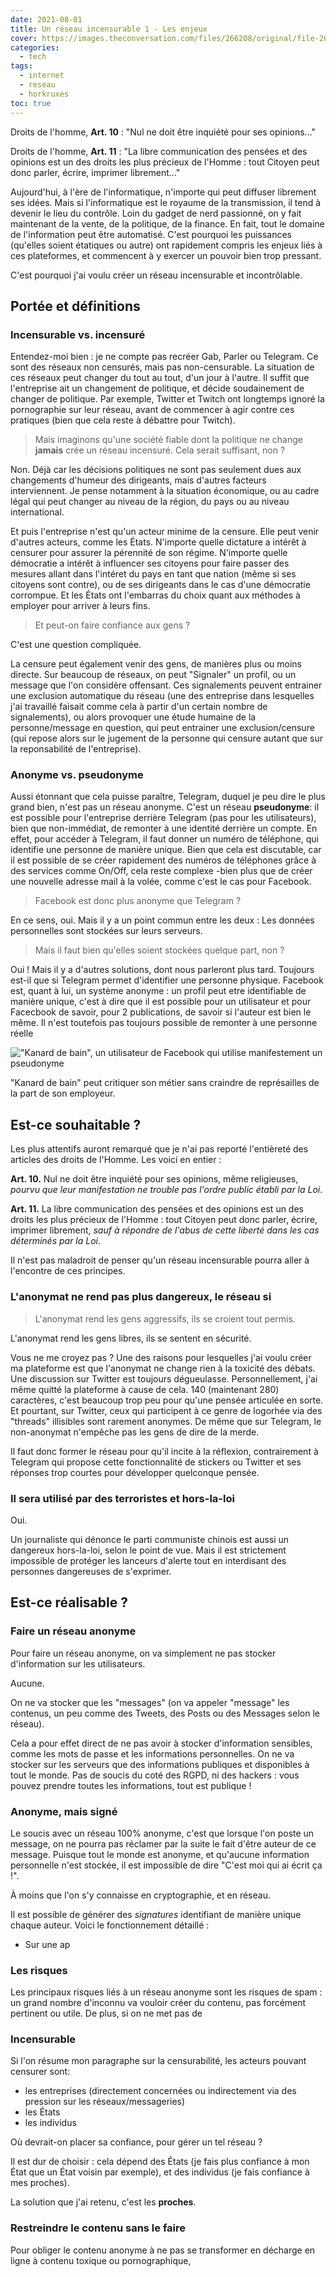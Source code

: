 ```yaml
---
date: 2021-08-01
title: Un réseau incensurable 1 - Les enjeux
cover: https://images.theconversation.com/files/266208/original/file-20190327-139380-1kpdgoi.jpg?ixlib=rb-1.1.0&rect=55%2C654%2C4519%2C2259&q=45&auto=format&w=1356&h=668&fit=crop
categories:
  - tech
tags:
  - internet
  - reseau
  - horkruxes
toc: true
---
```


Droits de l'homme, **Art. 10** : "Nul ne doit être inquiété pour ses opinions..."

Droits de l'homme, **Art. 11** : "La libre communication des pensées et des  opinions est un des droits les plus précieux de l'Homme : tout Citoyen  peut donc parler, écrire, imprimer librement..."

Aujourd'hui, à l'ère de l'informatique, n'importe qui peut diffuser librement ses idées. Mais si l'informatique est le royaume de la transmission, il tend à devenir le lieu du contrôle. Loin du gadget de nerd passionné, on y fait maintenant de la vente, de la politique, de la finance. En fait, tout le domaine de l'information peut être automatisé. C'est pourquoi les puissances (qu'elles soient étatiques ou autre) ont rapidement compris les enjeux liés à ces plateformes, et commencent à y exercer un pouvoir bien trop pressant.

C'est pourquoi j'ai voulu créer un réseau incensurable et incontrôlable.

## Portée et définitions

### Incensurable vs. incensuré

Entendez-moi bien : je ne compte pas recréer Gab, Parler ou Telegram. Ce sont des réseaux non censurés, mais pas non-censurable. La situation de ces réseaux peut changer du tout au tout, d'un jour à l'autre. Il suffit que l'entreprise ait un changement de politique, et décide soudainement de changer de politique. Par exemple, Twitter et Twitch ont longtemps ignoré la pornographie sur leur réseau, avant de commencer à agir contre ces pratiques (bien que cela reste à débattre pour Twitch). 

> Mais imaginons qu'une société fiable dont la politique ne change **jamais** crée un réseau incensuré. Cela serait suffisant, non ?

Non. Déjà car les décisions politiques ne sont pas seulement dues aux changements d'humeur des dirigeants, mais d'autres facteurs interviennent. Je pense notamment à la situation économique, ou au cadre légal qui peut changer au niveau de la région, du pays ou au niveau international.

Et puis l'entreprise n'est qu'un acteur minime de la censure. Elle peut venir d'autres acteurs, comme les États. N'importe quelle dictature a intérêt à censurer pour assurer la pérennité de son régime. N'importe quelle démocratie a intérêt à influencer ses citoyens pour faire passer des mesures allant dans l'intéret du pays en tant que nation (même si ses citoyens sont contre), ou de ses dirigeants dans le cas d'une démocratie corrompue. Et les États ont l'embarras du choix quant aux méthodes à employer pour arriver à leurs fins.

> Et peut-on faire confiance aux gens ?

C'est une question compliquée. 

La censure peut également venir des gens, de manières plus ou moins directe. Sur beaucoup de réseaux, on peut "Signaler" un profil, ou un message que l'on considère offensant. Ces signalements peuvent entrainer une exclusion automatique du réseau (une des entreprise dans lesquelles j'ai travaillé faisait comme cela à partir d'un certain nombre de signalements), ou alors provoquer une étude humaine de la personne/message en question, qui peut entrainer une exclusion/censure (qui repose alors sur le jugement de la personne qui censure autant que sur la reponsabilité de l'entreprise).

### Anonyme vs. pseudonyme

Aussi étonnant que cela puisse paraître, Telegram, duquel je peu dire le plus grand bien, n'est pas un réseau anonyme. C'est un réseau **pseudonyme**: il est possible pour l'entreprise derrière Telegram (pas pour les utilisateurs), bien que non-immédiat, de remonter à une identité derrière un compte. En effet, pour accéder à Telegram, il faut donner un numéro de téléphone, qui identifie une personne de manière unique. Bien que cela est discutable, car il est possible de se créer rapidement des numéros de téléphones grâce à des services comme On/Off, cela reste complexe -bien plus que de créer une nouvelle adresse mail à la volée, comme c'est le cas pour Facebook.

> Facebook est donc plus anonyme que Telegram ?

En ce sens, oui. Mais il y a un point commun entre les deux : Les données personnelles sont stockées sur leurs serveurs. 

> Mais il faut bien qu'elles soient stockées quelque part, non ?

Oui ! Mais il y a d'autres solutions, dont nous parleront plus tard. Toujours est-il que si Telegram permet d'identifier une personne physique. Facebook est, quant à lui, un système anonyme : un profil peut etre identifiable de manière unique, c'est à dire que il est possible pour un utilisateur et pour Facecbook de savoir, pour 2 publications, de savoir si l'auteur est bien le même. Il n'est toutefois pas toujours possible de remonter à une personne réelle

!["Kanard de bain", un utilisateur de Facebook qui utilise manifestement un pseudonyme](/images/10-kanard-pseudonyme.jpeg)

"Kanard de bain" peut critiquer son métier sans craindre de représailles de la part de son employeur.



## Est-ce souhaitable ?

Les plus attentifs auront remarqué que je n'ai pas reporté l'entièreté des articles des droits de l'Homme. Les voici en entier :

**Art. 10.** Nul ne doit être inquiété pour ses  opinions, même religieuses, _pourvu que leur manifestation ne trouble pas l'ordre public établi par la Loi_.

**Art. 11.** La  libre communication des pensées et des opinions est un des droits les  plus précieux de l'Homme : tout Citoyen peut donc parler, écrire,  imprimer librement, _sauf à répondre de l'abus de cette liberté dans les  cas déterminés par la Loi_.

Il n'est pas maladroit de penser qu'un réseau incensurable pourra aller à l'encontre de ces principes.

### L'anonymat ne rend pas plus dangereux, le réseau si

> L'anonymat rend les gens aggressifs, ils se croient tout permis.

L'anonymat rend les gens libres, ils se sentent en sécurité.

Vous ne me croyez pas ? Une des raisons pour lesquelles j'ai voulu créer ma plateforme est que l'anonymat ne change rien à la toxicité des débats. Une discussion sur Twitter est toujours dégueulasse. Personnellement, j'ai même quitté la plateforme à cause de cela. 140 (maintenant 280) caractères, c'est beaucoup trop peu pour qu'une pensée articulée en sorte. Et pourtant, sur Twitter, ceux qui participent à ce genre de logorhée via des "threads" illisibles sont rarement anonymes. De même que sur Telegram, le non-anonymat n'empêche pas les gens de dire de la merde.



Il faut donc former le réseau pour qu'il incite à la réflexion, contrairement à Telegram qui propose cette fonctionnalité de stickers ou Twitter et ses réponses trop courtes pour développer quelconque pensée.

### Il sera utilisé par des terroristes et hors-la-loi

Oui.

Un journaliste qui dénonce le parti communiste chinois est aussi un dangereux hors-la-loi, selon le point de vue. Mais il est strictement impossible de protéger les lanceurs d'alerte tout en interdisant des personnes dangereuses de s'exprimer.

## Est-ce réalisable ?

### Faire un réseau anonyme

Pour faire un réseau anonyme, on va simplement ne pas stocker d'information sur les utilisateurs. 

Aucune.

On ne va stocker que les "messages" (on va appeler "message" les contenus, un peu comme des Tweets, des Posts ou des Messages selon le réseau).

Cela a pour effet direct de ne pas avoir à stocker d'information sensibles, comme les mots de passe et les informations personnelles. On ne va stocker sur les serveurs que des informations publiques et disponibles à tout le monde. Pas de soucis du coté des RGPD, ni des hackers : vous pouvez prendre toutes les informations, tout est publique !

### Anonyme, mais signé

Le soucis avec un réseau 100% anonyme, c'est que lorsque l'on poste un message, on ne pourra pas réclamer par la suite le fait d'être auteur de ce message. Puisque tout le monde est anonyme, et qu'aucune information personnelle n'est stockée, il est impossible de dire "C'est moi qui ai écrit ça !".

À moins que l'on s'y connaisse en cryptographie, et en réseau.

Il est possible de générer des _signatures_ identifiant de manière unique chaque auteur. Voici le fonctionnement détaillé :

- Sur une ap

### Les risques

 Les principaux risques liés à un réseau anonyme sont les risques de spam : un grand nombre d'inconnu va vouloir créer du contenu, pas forcément pertinent ou utile. De plus, si on ne met pas de 

### Incensurable

Si l'on résume mon paragraphe sur la censurabilité, les acteurs pouvant censurer sont:

- les entreprises (directement concernées ou indirectement via des pression sur les réseaux/messageries)
- les États
- les individus

Où devrait-on placer sa confiance, pour gérer un tel réseau ?

Il est dur de choisir : cela dépend des États (je fais plus confiance à mon État que un État voisin par exemple), et des individus (je fais confiance à mes proches).

La solution que j'ai retenu, c'est les **proches**.

### Restreindre le contenu sans le faire

Pour obliger le contenu anonyme à ne pas se transformer en décharge en ligne à contenu toxique ou pornographique, 

 

